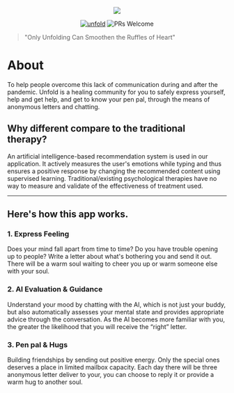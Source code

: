 <p align="center"><img src="https://image.freepik.com/free-psd/mental-health-banner-template_23-2148652570.jpg"></p>

<p align="center">
  <a href="https://github.com/sindresorhus/awesome"><img alt="unfold" src="https://awesome.re/badge.svg"/></a>
  <img alt="PRs Welcome" src="https://img.shields.io/badge/PRs-welcome-brightgreen.svg"/>
</p>


> "Only Unfolding Can Smoothen the Ruffles of Heart"

# About

To help people overcome this lack of communication during and after the pandemic. Unfold is a healing community for you to safely express yourself, help and get help, and get to know your pen pal, through the means of anonymous letters and chatting.

## Why different compare to the traditional therapy?
An artificial intelligence-based recommendation system is used in our application. It actively measures the user's emotions while typing and thus ensures a positive response by changing the recommended content using supervised learning. Traditional/existing psychological therapies have no way to measure and validate of the effectiveness of treatment used.

---

## Here's how this app works.
### 1. Express Feeling
Does your mind fall apart from time to time? Do you have trouble opening up to people? Write a letter about what's bothering you and send it out. There will be a warm soul waiting to cheer you up or warm someone else with your soul.

### 2. AI Evaluation & Guidance
Understand your mood by chatting with the AI, which is not just your buddy, but also automatically assesses your mental state and provides appropriate advice through the conversation. As the AI becomes more familiar with you, the greater the likelihood that you will receive the “right” letter.

### 3. Pen pal & Hugs
Building friendships by sending out positive energy. Only the special ones deserves a place in limited mailbox capacity. Each day there will be three anonymous letter deliver to your, you can choose to reply it or provide a warm hug to another soul.
